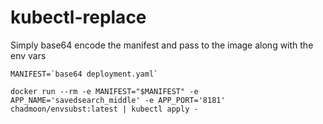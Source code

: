 # kubectl-replace

Simply base64 encode the manifest and pass to the image along with the env vars

```
MANIFEST=`base64 deployment.yaml`

docker run --rm -e MANIFEST="$MANIFEST" -e APP_NAME='savedsearch_middle' -e APP_PORT='8181' chadmoon/envsubst:latest | kubectl apply -
```